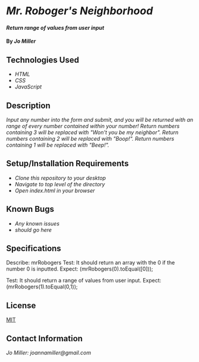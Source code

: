 # _Mr. Roboger's Neighborhood_

#### _Return range of values from user input_

#### By _**Jo Miller**_

## Technologies Used

* _HTML_
* _CSS_
* _JavaScript_

## Description

_Input any number into the form and submit, and you will be returned with an range of every number contained within your number! Return numbers containing 3 will be replaced with "Won't you be my neighbor". Return numbers containing 2 will be replaced with "Boop!". Return numbers containing 1 will be replaced with "Beep!"._

## Setup/Installation Requirements

* _Clone this repository to your desktop_
* _Navigate to top level of the directory_
* _Open index.html in your browser_

## Known Bugs

* _Any known issues_
* _should go here_

## Specifications

Describe: mrRobogers
Test: It should return an array with the 0 if the number 0 is inputted.
Expect: (mrRobogers(0).toEqual([0]));

Test: It should return a range of values from user input.
Expect: (mrRobogers(1).toEqual(0,1));

## License

[MIT](LICENSE.txt)

## Contact Information

_Jo Miller: joannamiller@gmail.com_
